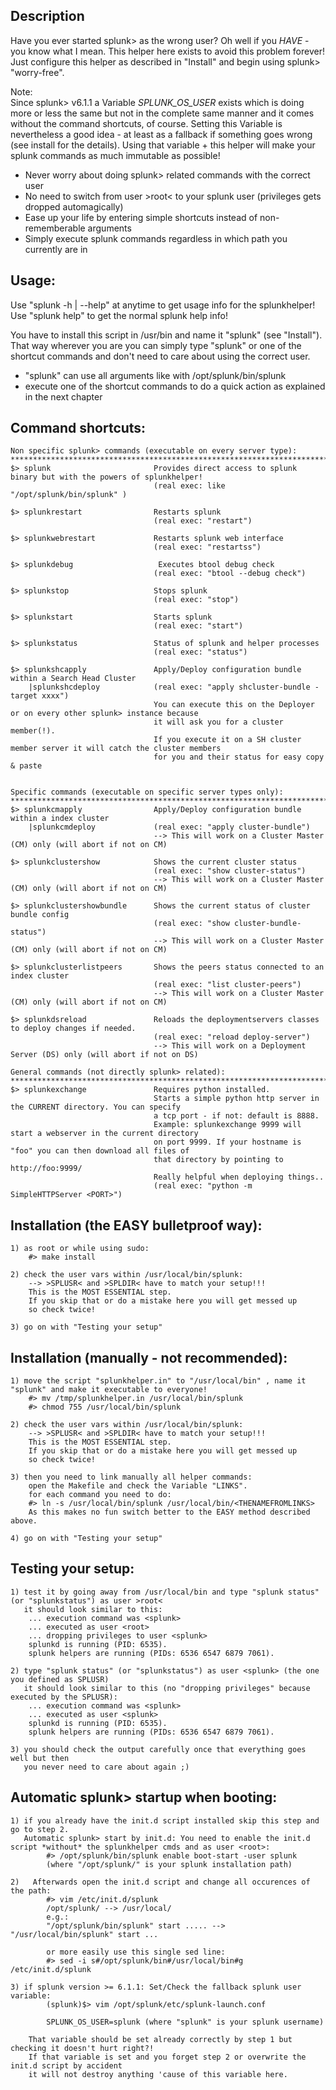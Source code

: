 ## Description

   Have you ever started splunk> as the wrong user? Oh well if you *HAVE* - you know what I
   mean. This helper here exists to avoid this problem forever! 
   Just configure this helper as described in "Install" and begin using splunk> "worry-free".

   Note:   
   Since splunk> v6.1.1 a Variable *SPLUNK_OS_USER* exists which is doing more or less the same
   but not in the complete same manner and it comes without the command shortcuts, of course.
   Setting this Variable is nevertheless a good idea - at least as a fallback if something goes wrong
   (see install for the details). Using that variable + this helper will make your splunk commands
   as much immutable as possible!

- Never worry about doing splunk> related commands with the correct user
- No need to switch from user >root< to your splunk user (privileges gets dropped automagically)
- Ease up your life by entering simple shortcuts instead of non-rememberable arguments
- Simply execute splunk commands regardless in which path you currently are in

## Usage:

   Use "splunk -h | --help" at anytime to get usage info for the splunkhelper!
   Use "splunk help" to get the normal splunk help info!
   
   You have to install this script in /usr/bin and name it "splunk" (see "Install"). That way wherever
   you are you can simply type "splunk" or one of the shortcut commands and don't need to care
   about using the correct user.

- "splunk" can use all arguments like with /opt/splunk/bin/splunk
- execute one of the shortcut commands to do a quick action as explained in the next chapter

## Command shortcuts:

    Non specific splunk> commands (executable on every server type):
    ****************************************************************************************************************
    $> splunk                       Provides direct access to splunk binary but with the powers of splunkhelper!
                                    (real exec: like "/opt/splunk/bin/splunk" )
                                        
    $> splunkrestart                Restarts splunk
                                    (real exec: "restart")
                                        
    $> splunkwebrestart             Restarts splunk web interface
                                    (real exec: "restartss")
                                        
    $> splunkdebug                   Executes btool debug check
                                    (real exec: "btool --debug check")
                                        
    $> splunkstop                   Stops splunk
                                    (real exec: "stop")
                                        
    $> splunkstart                  Starts splunk
                                    (real exec: "start")
                                        
    $> splunkstatus                 Status of splunk and helper processes
                                    (real exec: "status")

    $> splunkshcapply               Apply/Deploy configuration bundle within a Search Head Cluster
        |splunkshcdeploy            (real exec: "apply shcluster-bundle -target xxxx")
                                    You can execute this on the Deployer or on every other splunk> instance because
                                    it will ask you for a cluster member(!).
                                    If you execute it on a SH cluster member server it will catch the cluster members
                                    for you and their status for easy copy & paste                               

                                        
    Specific commands (executable on specific server types only):
    ****************************************************************************************************************
    $> splunkcmapply                Apply/Deploy configuration bundle within a index cluster
        |splunkcmdeploy             (real exec: "apply cluster-bundle")
                                    --> This will work on a Cluster Master (CM) only (will abort if not on CM)
                                        
    $> splunkclustershow            Shows the current cluster status
                                    (real exec: "show cluster-status")
                                    --> This will work on a Cluster Master (CM) only (will abort if not on CM)
                                        
    $> splunkclustershowbundle      Shows the current status of cluster bundle config
                                    (real exec: "show cluster-bundle-status")
                                    --> This will work on a Cluster Master (CM) only (will abort if not on CM)
                                        
    $> splunkclusterlistpeers       Shows the peers status connected to an index cluster
                                    (real exec: "list cluster-peers")
                                    --> This will work on a Cluster Master (CM) only (will abort if not on CM)

    $> splunkdsreload               Reloads the deploymentservers classes to deploy changes if needed.
                                    (real exec: "reload deploy-server")
                                    --> This will work on a Deployment Server (DS) only (will abort if not on DS)
    
    General commands (not directly splunk> related):
    ****************************************************************************************************************    
    $> splunkexchange               Requires python installed.
                                    Starts a simple python http server in the CURRENT directory. You can specify
                                    a tcp port - if not: default is 8888.
                                    Example: splunkexchange 9999 will start a webserver in the current directory
                                    on port 9999. If your hostname is "foo" you can then download all files of
                                    that directory by pointing to http://foo:9999/
                                    Really helpful when deploying things..
                                    (real exec: "python -m SimpleHTTPServer <PORT>")


## Installation (the EASY bulletproof way):
    1) as root or while using sudo:
        #> make install
    
    2) check the user vars within /usr/local/bin/splunk:
        --> >SPLUSR< and >SPLDIR< have to match your setup!!!
        This is the MOST ESSENTIAL step.
        If you skip that or do a mistake here you will get messed up
        so check twice!
        
    3) go on with "Testing your setup"

## Installation (manually - not recommended):

	1) move the script "splunkhelper.in" to "/usr/local/bin" , name it "splunk" and make it executable to everyone!
		#> mv /tmp/splunkhelper.in /usr/local/bin/splunk
        #> chmod 755 /usr/local/bin/splunk
		
    2) check the user vars within /usr/local/bin/splunk:
        --> >SPLUSR< and >SPLDIR< have to match your setup!!!
        This is the MOST ESSENTIAL step.
        If you skip that or do a mistake here you will get messed up
        so check twice!
	   
	3) then you need to link manually all helper commands:
        open the Makefile and check the Variable "LINKS".
        for each command you need to do:
        #> ln -s /usr/local/bin/splunk /usr/local/bin/<THENAMEFROMLINKS>
        As this makes no fun switch better to the EASY method described above.

    4) go on with "Testing your setup"

## Testing your setup:

	1) test it by going away from /usr/local/bin and type "splunk status" (or "splunkstatus") as user >root<
	   it should look similar to this:
		... execution command was <splunk>
		... executed as user <root>
		... dropping privileges to user <splunk>
		splunkd is running (PID: 6535).
		splunk helpers are running (PIDs: 6536 6547 6879 7061).
		
	2) type "splunk status" (or "splunkstatus") as user <splunk> (the one you defined as SPLUSR)
	   it should look similar to this (no "dropping privileges" because executed by the SPLUSR):
		... execution command was <splunk>
		... executed as user <splunk>
		splunkd is running (PID: 6535).
		splunk helpers are running (PIDs: 6536 6547 6879 7061).
		
	3) you should check the output carefully once that everything goes well but then
	   you never need to care about again ;)

## Automatic splunk> startup when booting:

    1) if you already have the init.d script installed skip this step and go to step 2.
       Automatic splunk> start by init.d: You need to enable the init.d script *without* the splunkhelper cmds and as user <root>:
            #> /opt/splunk/bin/splunk enable boot-start -user splunk
            (where "/opt/splunk/" is your splunk installation path)
       
    2)   Afterwards open the init.d script and change all occurences of the path:
            #> vim /etc/init.d/splunk
            /opt/splunk/ --> /usr/local/
            e.g.:
            "/opt/splunk/bin/splunk" start ..... --> "/usr/local/bin/splunk" start ...
            
            or more easily use this single sed line:
            #> sed -i s#/opt/splunk/bin#/usr/local/bin#g /etc/init.d/splunk
    
    3) if splunk version >= 6.1.1: Set/Check the fallback splunk user variable:
            (splunk)$> vim /opt/splunk/etc/splunk-launch.conf
            
            SPLUNK_OS_USER=splunk (where "splunk" is your splunk username)
            
        That variable should be set already correctly by step 1 but checking it doesn't hurt right?!
        If that variable is set and you forget step 2 or overwrite the init.d script by accident
        it will not destroy anything 'cause of this variable here.
        
